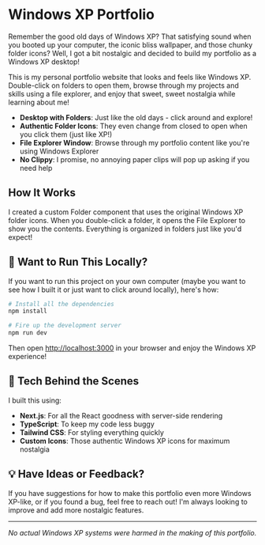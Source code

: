 # Windows XP Portfolio

Remember the good old days of Windows XP? That satisfying sound when you booted up your computer, the iconic bliss wallpaper, and those chunky folder icons? Well, I got a bit nostalgic and decided to build my portfolio as a Windows XP desktop!


This is my personal portfolio website that looks and feels like Windows XP. Double-click on folders to open them, browse through my projects and skills using a file explorer, and enjoy that sweet, sweet nostalgia while learning about me!


- **Desktop with Folders**: Just like the old days - click around and explore!
- **Authentic Folder Icons**: They even change from closed to open when you click them (just like XP!)
- **File Explorer Window**: Browse through my portfolio content like you're using Windows Explorer
- **No Clippy**: I promise, no annoying paper clips will pop up asking if you need help

##  How It Works

I created a custom Folder component that uses the original Windows XP folder icons. When you double-click a folder, it opens the File Explorer to show you the contents. Everything is organized in folders just like you'd expect!

## 🚀 Want to Run This Locally?

If you want to run this project on your own computer (maybe you want to see how I built it or just want to click around locally), here's how:

```bash
# Install all the dependencies
npm install

# Fire up the development server
npm run dev
```

Then open [http://localhost:3000](http://localhost:3000) in your browser and enjoy the Windows XP experience!

## 🔧 Tech Behind the Scenes

I built this using:
- **Next.js**: For all the React goodness with server-side rendering
- **TypeScript**: To keep my code less buggy
- **Tailwind CSS**: For styling everything quickly
- **Custom Icons**: Those authentic Windows XP icons for maximum nostalgia

## 💡 Have Ideas or Feedback?

If you have suggestions for how to make this portfolio even more Windows XP-like, or if you found a bug, feel free to reach out! I'm always looking to improve and add more nostalgic features.

---

*No actual Windows XP systems were harmed in the making of this portfolio.*
